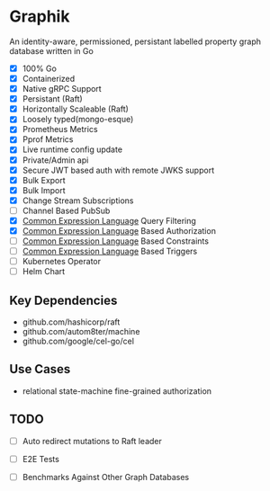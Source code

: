 # Graphik

An identity-aware, permissioned, persistant labelled property graph database written in Go

- [x] 100% Go
- [x] Containerized
- [x] Native gRPC Support
- [x] Persistant (Raft)
- [x] Horizontally Scaleable (Raft)
- [x] Loosely typed(mongo-esque)
- [x] Prometheus Metrics
- [x] Pprof Metrics
- [x] Live runtime config update
- [x] Private/Admin api
- [x] Secure JWT based auth with remote JWKS support
- [x] Bulk Export
- [x] Bulk Import
- [x] Change Stream Subscriptions
- [ ] Channel Based PubSub
- [x] [Common Expression Language](https://opensource.google/projects/cel) Query Filtering
- [x] [Common Expression Language](https://opensource.google/projects/cel) Based Authorization
- [ ] [Common Expression Language](https://opensource.google/projects/cel) Based Constraints
- [ ] [Common Expression Language](https://opensource.google/projects/cel) Based Triggers
- [ ] Kubernetes Operator
- [ ] Helm Chart

## Key Dependencies

- github.com/hashicorp/raft
- github.com/autom8ter/machine
- github.com/google/cel-go/cel

## Use Cases

- relational state-machine fine-grained authorization


## TODO

- [ ] Auto redirect mutations to Raft leader
- [ ] E2E Tests
- [ ] Benchmarks Against Other Graph Databases


